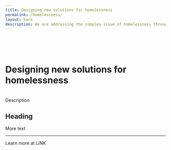 ```yaml
---
title: Designing new solutions for homelessness
permalink: /homelessness/
layout: bare
description: We are addressing the complex issue of homelessness through research and human-centered design. 
---
```


<h1 style= "padding-top: 64px; padding-bottom: 18px;"> Designing new solutions for homelessness</h1>

Description

## Heading

More text

---

Learn more at LINK
